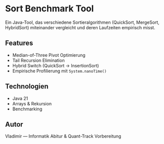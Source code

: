 # Sort Benchmark Tool

Ein Java-Tool, das verschiedene Sortieralgorithmen (QuickSort, MergeSort, HybridSort)
miteinander vergleicht und deren Laufzeiten empirisch misst.

## Features
- Median-of-Three Pivot Optimierung
- Tail Recursion Elimination
- Hybrid Switch (QuickSort → InsertionSort)
- Empirische Profilierung mit `System.nanoTime()`

## Technologien
- Java 21
- Arrays & Rekursion
- Benchmarking

## Autor
Vladimir — Informatik Abitur & Quant-Track Vorbereitung
